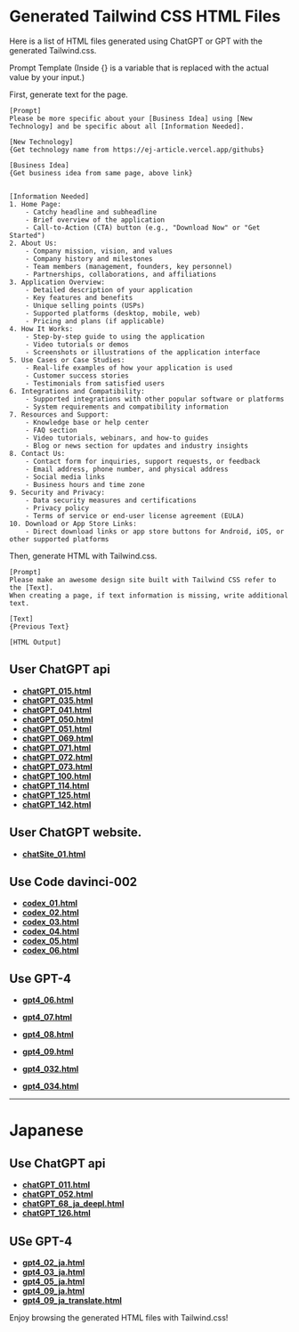 # **Generated Tailwind CSS HTML Files**

Here is a list of HTML files generated using ChatGPT or GPT with the generated Tailwind.css.

Prompt Template (Inside {} is a variable that is replaced with the actual value by your input.)

First, generate text for the page.
```
[Prompt]
Please be more specific about your [Business Idea] using [New Technology] and be specific about all [Information Needed].

[New Technology]
{Get technology name from https://ej-article.vercel.app/githubs}

[Business Idea]
{Get business idea from same page, above link}


[Information Needed]
1. Home Page:
    - Catchy headline and subheadline
    - Brief overview of the application
    - Call-to-Action (CTA) button (e.g., "Download Now" or "Get Started")
2. About Us:
    - Company mission, vision, and values
    - Company history and milestones
    - Team members (management, founders, key personnel)
    - Partnerships, collaborations, and affiliations
3. Application Overview:
    - Detailed description of your application
    - Key features and benefits
    - Unique selling points (USPs)
    - Supported platforms (desktop, mobile, web)
    - Pricing and plans (if applicable)
4. How It Works:
    - Step-by-step guide to using the application
    - Video tutorials or demos
    - Screenshots or illustrations of the application interface
5. Use Cases or Case Studies:
    - Real-life examples of how your application is used
    - Customer success stories
    - Testimonials from satisfied users
6. Integrations and Compatibility:
    - Supported integrations with other popular software or platforms
    - System requirements and compatibility information
7. Resources and Support:
    - Knowledge base or help center
    - FAQ section
    - Video tutorials, webinars, and how-to guides
    - Blog or news section for updates and industry insights
8. Contact Us:
    - Contact form for inquiries, support requests, or feedback
    - Email address, phone number, and physical address
    - Social media links
    - Business hours and time zone
9. Security and Privacy:
    - Data security measures and certifications
    - Privacy policy
    - Terms of service or end-user license agreement (EULA)
10. Download or App Store Links:
    - Direct download links or app store buttons for Android, iOS, or other supported platforms
```

Then, generate HTML with Tailwind.css.
```
[Prompt]
Please make an awesome design site built with Tailwind CSS refer to the [Text].
When creating a page, if text information is missing, write additional text.

[Text]
{Previous Text}

[HTML Output]
```

## User ChatGPT api
- **[chatGPT_015.html](https://masaishi.github.io/generateTailwindCSSbyGPT/pages/chatGPT_015.html)**
- **[chatGPT_035.html](https://masaishi.github.io/generateTailwindCSSbyGPT/pages/chatGPT_035.html)**
- **[chatGPT_041.html](https://masaishi.github.io/generateTailwindCSSbyGPT/pages/chatGPT_041.html)**
- **[chatGPT_050.html](https://masaishi.github.io/generateTailwindCSSbyGPT/pages/chatGPT_050.html)**
- **[chatGPT_051.html](https://masaishi.github.io/generateTailwindCSSbyGPT/pages/chatGPT_051.html)**
- **[chatGPT_069.html](https://masaishi.github.io/generateTailwindCSSbyGPT/pages/chatGPT_069.html)**
- **[chatGPT_071.html](https://masaishi.github.io/generateTailwindCSSbyGPT/pages/chatGPT_071.html)**
- **[chatGPT_072.html](https://masaishi.github.io/generateTailwindCSSbyGPT/pages/chatGPT_072.html)**
- **[chatGPT_073.html](https://masaishi.github.io/generateTailwindCSSbyGPT/pages/chatGPT_073.html)**
- **[chatGPT_100.html](https://masaishi.github.io/generateTailwindCSSbyGPT/pages/chatGPT_100.html)**
- **[chatGPT_114.html](https://masaishi.github.io/generateTailwindCSSbyGPT/pages/chatGPT_114.html)**
- **[chatGPT_125.html](https://masaishi.github.io/generateTailwindCSSbyGPT/pages/chatGPT_125.html)**
- **[chatGPT_142.html](https://masaishi.github.io/generateTailwindCSSbyGPT/pages/chatGPT_142.html)**

## User ChatGPT website.
- **[chatSite_01.html](https://masaishi.github.io/generateTailwindCSSbyGPT/pages/chatSite_01.html)**

## Use Code davinci-002 
- **[codex_01.html](https://masaishi.github.io/generateTailwindCSSbyGPT/pages/codex_01.html)**
- **[codex_02.html](https://masaishi.github.io/generateTailwindCSSbyGPT/pages/codex_02.html)**
- **[codex_03.html](https://masaishi.github.io/generateTailwindCSSbyGPT/pages/codex_03.html)**
- **[codex_04.html](https://masaishi.github.io/generateTailwindCSSbyGPT/pages/codex_04.html)**
- **[codex_05.html](https://masaishi.github.io/generateTailwindCSSbyGPT/pages/codex_05.html)**
- **[codex_06.html](https://masaishi.github.io/generateTailwindCSSbyGPT/pages/codex_06.html)**

## Use GPT-4
- **[gpt4_06.html](https://masaishi.github.io/generateTailwindCSSbyGPT/pages/gpt4_06.html)**
- **[gpt4_07.html](https://masaishi.github.io/generateTailwindCSSbyGPT/pages/gpt4_07.html)**
- **[gpt4_08.html](https://masaishi.github.io/generateTailwindCSSbyGPT/pages/gpt4_08.html)**
- **[gpt4_09.html](https://masaishi.github.io/generateTailwindCSSbyGPT/pages/gpt4_09.html)**

- **[gpt4_032.html](https://masaishi.github.io/generateTailwindCSSbyGPT/pages/gpt4_032.html)**
- **[gpt4_034.html](https://masaishi.github.io/generateTailwindCSSbyGPT/pages/gpt4_034.html)**

---
# Japanese
## Use ChatGPT api
- **[chatGPT_011.html](https://masaishi.github.io/generateTailwindCSSbyGPT/pages/chatGPT_011.html)**
- **[chatGPT_052.html](https://masaishi.github.io/generateTailwindCSSbyGPT/pages/chatGPT_052.html)**
- **[chatGPT_68_ja_deepl.html](https://masaishi.github.io/generateTailwindCSSbyGPT/pages/chatGPT_68_ja_deepl.html)**
- **[chatGPT_126.html](https://masaishi.github.io/generateTailwindCSSbyGPT/pages/chatGPT_126.html)**



## USe GPT-4
- **[gpt4_02_ja.html](https://masaishi.github.io/generateTailwindCSSbyGPT/pages/gpt4_02_ja.html)**
- **[gpt4_03_ja.html](https://masaishi.github.io/generateTailwindCSSbyGPT/pages/gpt4_03_ja.html)**
- **[gpt4_05_ja.html](https://masaishi.github.io/generateTailwindCSSbyGPT/pages/gpt4_05_ja.html)**
- **[gpt4_09_ja.html](https://masaishi.github.io/generateTailwindCSSbyGPT/pages/gpt4_09_ja.html)**
- **[gpt4_09_ja_translate.html](https://masaishi.github.io/generateTailwindCSSbyGPT/pages/gpt4_09_ja_translate.html)**


Enjoy browsing the generated HTML files with Tailwind.css!